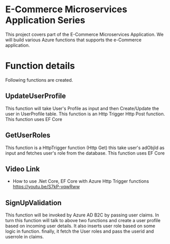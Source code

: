 # E-Commerce Microservices Application Series
This project covers part of the E-Commerce Microservices Application. We will build various Azure functions that supports the e-Commerce application.

# Function details
Following functions are created.

## UpdateUserProfile
This function will take User's Profile as input and then Create/Update the user in UserProfile table. This function is an Http Trigger Http Post function.
This function uses EF Core

## GetUserRoles
This function is a HttpTrigger function (Http Get) this take user's adObjId as input and fetches user's role from the database. This function uses 
EF Core

## Video Link
- How to use .Net Core, EF Core with Azure Http Trigger  functions https://youtu.be/S7kP-vqwRww

## SignUpValidation
This function will be invoked by Azure AD B2C by passing user claims. In turn this function will talk to above two functions and create a user profile based on 
incoming user details. It also inserts user role based on some logic in function. 
finally, it fetch the User roles and pass the userid and userrole in claims.
